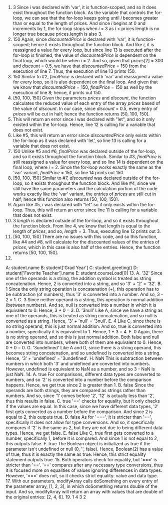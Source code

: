 1. 3
Since _i_ was declared with 'var', it is function-scoped, and so it does exist throughout the function block. As the variable that controls the for-loop, we can see that the for-loop keeps going until _i_ becomes greater than or equal to the length of prices. And since _i_ begins at 0 and increments by 1, the for-loop stops when _i_ = 3 as i < prices.length is no longer true because prices.length is also 3.
2. 150
Again, since _discountedPrice_ is declared with 'var', it is function-scoped; hence it exists throughout the function block. And like _i_, it is reassigned a value for every loop, but since line 13 is executed after the for-loop is finished, the value of _discountedPrice_ is dependent on the final loop, which would be when _i_ = 2. And so, given that _prices_[2] = 300 and _discount_ = 0.5, we have that _discountedPrice_ = 150 from the execution of line 7. Thus, the execution of line 13 prints 150.
3. 150
Similar to #2, _finalPrice_ is declared with 'var' and reassigned a value for every loop, so it is also dependent on the final loop. And given that we know that _discountedPrice_ = 150, _finalPrice_ = 150 as well by the execution of line 8; hence, it prints out 150.
4. [50, 100, 150]
Given the parameters _prices_ and _discount_, the function calculates the reduced value of each entry of the array _prices_ based of the value of _discount_. In our case, since _discount_ = 0.5, every entry of _prices_ will be cut in half; hence the function returns [50, 100, 150].
5. This will return an error since _i_ was declared with "let", and so it only existed within the for-loop. Hence, line 12 is calling for a variable that does not exist.
6. Like #5, this will return an error since _discountedPrice_ only exists within the for-loop as it was declared with 'let', so line 13 is calling for a variable that does not exist.
7. 150
Unlike #5 and #6, _finalPrice_ was declared outside of the for-loop, and so it exists throughout the function block. Similar to #3, _finalPrice_ is still reassigned a value for every loop, and so line 14 is dependent on the final loop, where _i_ = 2. Since the for-loop works exactly the same as the 'var' variant, _finalPrice_ = 150, so line 14 prints out 150.
8. [50, 100, 150]
Similar to #7, _discounted_ was declared outside of the for-loop, so it exists throughout the function block. And like #4, since we still have the same parameters and the calculation portion of the code works exactly like the 'var' variant, the entries of _prices_ are still cut in half; hence this function also returns [50, 100, 150].
9. Again like #5, _i_ was declared with "let" so it only exists within the for-loop. Thus, this will return an error since line 11 is calling for a variable that does not exist.
10. 3
_length_ is declared outside of the for-loop, and so it exists throughout the function block. From line 4, we know that length is equal to the length of _prices_, and so, _length_ = 3. Thus, executing line 12 prints out 3.
11. [50, 100, 150]
There are no issues with this code, and so this function, like #4 and #8, will calculate for the discounted values of the entries of _prices_, which in this case is also half of the entries. Hence, the function returns [50, 100, 150].
12. 
A: student.name
B: student['Grad Year']
C: student.greeting()
D: student['Favorite Teacher'].name
E: student.courseLoad[0]
13. 
A. '32'
Since one of the operands is a string, the addition symbol is treated as string concatenation. Hence, 2 is converted into a string, and so '3' + '2' = '32'.
B. 1
Since the only string operation is concatenation (+), this operation has to be subtraction (of numbers), thus '3' is converted into a number. And so, 3 - 2 = 1.
C. 3
Since neither operand is a string, this operation is normal addition (between numbers). And so, null is converted into a number in which it is equivalent to 0. Hence, 3 + 0 = 3.
D. '3null'
Like A, since we have a string as one of the operands, this is treated as string concatenation, and so null is converted as a string. Hence, '3' + 'null' = '3null'.
E. 4
Like C, since there is no string operand, this is just normal addition. And so, true is converted into a number, specifically it is equivalent to 1. Hence, 1 + 3 = 4.
F. 0
Again, there is no string operand, and so this is just normal addition. Both false and null are converted into numbers, where both of them are equivalent to 0. Hence, 0 + 0 = 0.
G. '3undefined'
Like A and D, since there is a string operand, this becomes string concatenation, and so undefined is converted into a string. Hence, '3' + 'undefined' = '3undefined'.
H. NaN
This is subtraction between numbers in which both '3' and undefined are converted into numbers. However, undefined is equivalent to NaN as a number, and so 3 - NaN is just NaN.
14. 
A. true
For comparisons, different data types are converted to numbers, and so '2' is converted into a number before the comparison happens. Hence, we get true since 2 is greater than 1.
B. false
Since the operands are both strings, they are compared as strings rather than numbers. And so, since '1' comes before '2', '12' is actually less than '2', thus this results in false.
C. true
'==' checks for equality, but it only checks if the values are equal. In this case, since we have different data types, '2' first gets converted as a number before the comparison. And since 2 is equal to 2, this outputs true.
D. false
As for '===', it is stricter than '==', specifically it does not allow for type conversions. And so, it specifically compares if '2' is the same as 2, but they are not due to being different data types. Hence, we get false.
E. false
Like C, true first gets converted to a number, specifically 1, before it is compared. And since 1 is not equal to 2, this outputs false.
F. true
The Boolean object is initialized as true if the parameter isn't undefined or null (0, '', false). Hence, Boolean(2) has a value of true, thus it is exactly the same as true. Hence, this strict equality statement outputs true.
15. Both operators check for equality, but '===' is stricter than '=='. '==' compares after any necessary type conversions, thus it is focused more on equalities of values ignoring differences in data types. However, '===' does not, so it checks strict equality: value and data type.
17. With our parameters, modifyArray calls doSomething on every entry of the parameter array, [1, 2, 3], in which doSomething returns double of the input. And so, modifyArray will return an array with values that are double of the original entries: [2, 4, 6].
19. 
1
4
3
2